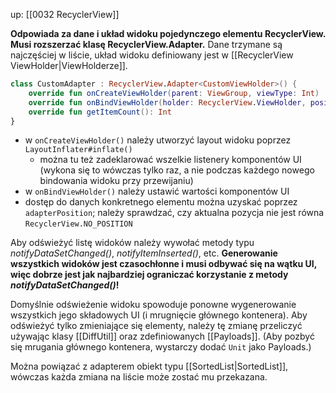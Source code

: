 up: [[0032 RecyclerView]]

**Odpowiada za dane i układ widoku pojedynczego elementu RecyclerView. Musi rozszerzać klasę RecyclerView.Adapter.** Dane trzymane są najczęściej w liście, układ widoku definiowany jest w [[RecyclerView ViewHolder|ViewHolderze]].

```kotlin
class CustomAdapter : RecyclerView.Adapter<CustomViewHolder>() {  
    override fun onCreateViewHolder(parent: ViewGroup, viewType: Int) : RecyclerView.ViewHolder 
    override fun onBindViewHolder(holder: RecyclerView.ViewHolder, position: Int)  
    override fun getItemCount(): Int 
}
```

- w `onCreateViewHolder()` należy utworzyć layout widoku poprzez `LayoutInflater#inflate()`
	- można tu też zadeklarować wszelkie listenery komponentów UI (wykona się to wówczas tylko raz, a nie podczas każdego nowego bindowania widoku przy przewijaniu)
- w `onBindViewHolder()` należy ustawić wartości komponentów UI
- dostęp do danych konkretnego elementu można uzyskać poprzez `adapterPosition`; należy sprawdzać, czy aktualna pozycja nie jest równa `RecyclerView.NO_POSITION` 

Aby odświeżyć listę widoków należy wywołać metody typu *notifyDataSetChanged()*, *notifyItemInserted()*, etc. **Generowanie wszystkich widoków jest czasochłonne i musi odbywać się na wątku UI, więc dobrze jest jak najbardziej ograniczać korzystanie z metody _notifyDataSetChanged()_!**

Domyślnie odświeżenie widoku spowoduje ponowne wygenerowanie wszystkich jego składowych UI (i mrugnięcie głównego kontenera). Aby odświeżyć tylko zmieniające się elementy, należy tę zmianę przeliczyć używając klasy [[DiffUtil]] oraz zdefiniowanych [[Payloads]].
(Aby pozbyć się mrugania głównego kontenera, wystarczy dodać `Unit` jako Payloads.)

Można powiązać z adapterem obiekt typu [[SortedList|SortedList]], wówczas każda zmiana na liście może zostać mu przekazana.

